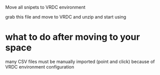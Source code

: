 Move all snipets to VRDC environment




grab this file and move to VRDC and unzip and start using





# what to do after moving to your space

many CSV files must be manually imported (point and click) because of VRDC environment configuration